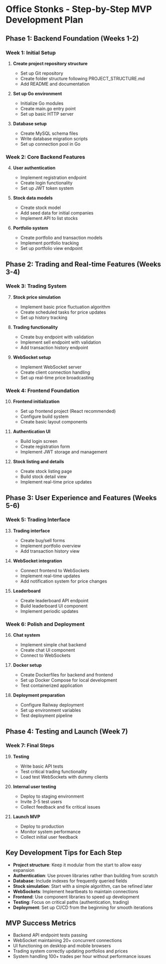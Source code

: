 # Office Stonks - Step-by-Step MVP Development Plan

## Phase 1: Backend Foundation (Weeks 1-2)

### Week 1: Initial Setup
1. **Create project repository structure**
   - Set up Git repository
   - Create folder structure following PROJECT_STRUCTURE.md
   - Add README and documentation

2. **Set up Go environment**
   - Initialize Go modules
   - Create main.go entry point
   - Set up basic HTTP server

3. **Database setup**
   - Create MySQL schema files
   - Write database migration scripts
   - Set up connection pool in Go

### Week 2: Core Backend Features
4. **User authentication**
   - Implement registration endpoint
   - Create login functionality
   - Set up JWT token system

5. **Stock data models**
   - Create stock model
   - Add seed data for initial companies
   - Implement API to list stocks

6. **Portfolio system**
   - Create portfolio and transaction models
   - Implement portfolio tracking
   - Set up portfolio view endpoint

## Phase 2: Trading and Real-time Features (Weeks 3-4)

### Week 3: Trading System
7. **Stock price simulation**
   - Implement basic price fluctuation algorithm
   - Create scheduled tasks for price updates
   - Set up history tracking

8. **Trading functionality**
   - Create buy endpoint with validation
   - Implement sell endpoint with validation
   - Add transaction history endpoint

9. **WebSocket setup**
   - Implement WebSocket server
   - Create client connection handling
   - Set up real-time price broadcasting

### Week 4: Frontend Foundation
10. **Frontend initialization**
    - Set up frontend project (React recommended)
    - Configure build system
    - Create basic layout components

11. **Authentication UI**
    - Build login screen
    - Create registration form
    - Implement JWT storage and management

12. **Stock listing and details**
    - Create stock listing page
    - Build stock detail view
    - Implement real-time price updates

## Phase 3: User Experience and Features (Weeks 5-6)

### Week 5: Trading Interface
13. **Trading interface**
    - Create buy/sell forms
    - Implement portfolio overview
    - Add transaction history view

14. **WebSocket integration**
    - Connect frontend to WebSockets
    - Implement real-time updates
    - Add notification system for price changes

15. **Leaderboard**
    - Create leaderboard API endpoint
    - Build leaderboard UI component
    - Implement periodic updates

### Week 6: Polish and Deployment
16. **Chat system**
    - Implement simple chat backend
    - Create chat UI component
    - Connect to WebSockets

17. **Docker setup**
    - Create Dockerfiles for backend and frontend
    - Set up Docker Compose for local development
    - Test containerized application

18. **Deployment preparation**
    - Configure Railway deployment
    - Set up environment variables
    - Test deployment pipeline

## Phase 4: Testing and Launch (Week 7)

### Week 7: Final Steps
19. **Testing**
    - Write basic API tests
    - Test critical trading functionality
    - Load test WebSockets with dummy clients

20. **Internal user testing**
    - Deploy to staging environment
    - Invite 3-5 test users
    - Collect feedback and fix critical issues

21. **Launch MVP**
    - Deploy to production
    - Monitor system performance
    - Collect initial user feedback

## Key Development Tips for Each Step

- **Project structure**: Keep it modular from the start to allow easy expansion
- **Authentication**: Use proven libraries rather than building from scratch
- **Database**: Include indexes for frequently queried fields
- **Stock simulation**: Start with a simple algorithm, can be refined later
- **WebSockets**: Implement heartbeats to maintain connections
- **Frontend**: Use component libraries to speed up development
- **Testing**: Focus on critical paths (authentication, trading)
- **Deployment**: Set up CI/CD from the beginning for smooth iterations

## MVP Success Metrics

- Backend API endpoint tests passing
- WebSocket maintaining 20+ concurrent connections
- UI functioning on desktop and mobile browsers
- Trading system correctly updating portfolios and prices
- System handling 100+ trades per hour without performance issues